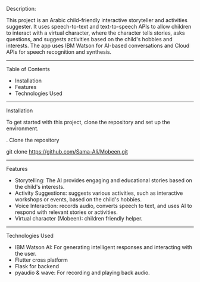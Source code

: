 Description:

This project is an Arabic child-friendly interactive storyteller and activities suggester. It uses speech-to-text and text-to-speech APIs to allow children to interact with a virtual character, where the character tells stories, asks questions, and suggests activities based on the child's hobbies and interests. The app uses IBM Watson for AI-based conversations and Cloud APIs for speech recognition and synthesis.

---

Table of Contents

- Installation
- Features
- Technologies Used

---

Installation

To get started with this project, clone the repository and set up the environment.

. Clone the repository

   
   git clone https://github.com/Sama-Ali/Mobeen.git

---


Features

- Storytelling: The AI provides engaging and educational stories based on the child's interests.
- Activity Suggestions: suggests various activities, such as interactive workshops or events, based on the child's hobbies.
- Voice Interaction: records audio, converts speech to text, and uses AI to respond with relevant stories or activities.
- Virtual character (Mobeen): children friendly helper.

---

Technologies Used

- IBM Watson AI: For generating intelligent responses and interacting with the user.
- Flutter cross platform 
- Flask for backend
- pyaudio & wave: For recording and playing back audio.
